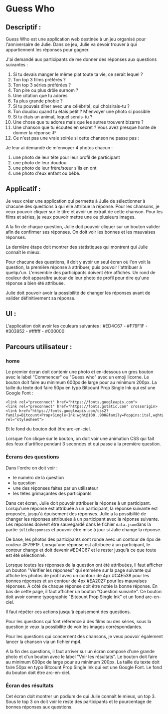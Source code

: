 # Guess Who

## Descriptif :

Guess Who est une application web destinée à un jeu organisé pour l'anniversaire de Julie.
Dans ce jeu, Julie va devoir trouver à qui appartiennent les réponses pour gagner.

J'ai demandé aux participants de me donner des réponses aux questions suivantes :

1. Si tu devais manger le même plat toute ta vie, ce serait lequel ?
2. Ton top 3 films préférés ?
3. Ton top 3 séries préférées ?
4. Ton pire ou plus drôle surnom ?
5. Une citation que tu adores
6. Ta plus grande phobie ?
7. Si tu pouvais dîner avec une célébrité, qui choisirais-tu ?
8. Ton doudou quand tu étais petit ? M'envoyer une photo si possible
9. Si tu étais un animal, lequel serais-tu ?
10. Une chose que tu adores mais que les autres trouvent bizarre ?
11. Une chanson que tu écoutes en secret ? Vous avez presque honte de donner la réponse :P
12. Ce n'est pas une vraie soirée si cette chanson ne passe pas :

Je leur ai demandé de m'envoyer 4 photos chacun :

1. une photo de leur tête pour leur profil de participant
2. une photo de leur doudou
3. une photo de leur frère/sœur s'ils en ont
4. une photo d'eux enfant ou bébé.

## Applicatif :

Je veux créer une application qui permette à Julie de sélectionner à chacune des questions à qui elle attribue la réponse.
Pour les chansons, je veux pouvoir cliquer sur le titre et avoir un extrait de cette chanson.
Pour les films et séries, je veux pouvoir mettre une ou plusieurs images.

A la fin de chaque question, Julie doit pouvoir cliquer sur un bouton valider afin de confirmer ses réponses.
On doit voir les bonnes et les mauvaises réponses.

La dernière étape doit montrer des statistiques qui montrent qui Julie connaît le mieux.

Pour chacune des questions, il doit y avoir un seul écran où l'on voit la question, la première réponse à attribuer, puis pouvoir l'attribuer à quelqu'un. L'ensemble des participants doivent être affichés. Un rond de couleur doit apparaître autour de leur photo de profil pour dire qu'une réponse a bien été attribuée.

Julie doit pouvoir avoir la possibilité de changer les réponses avant de valider définitivement sa réponse.

## UI :

L'application doit avoir les couleurs suivantes :
#ED4C67 - #F79F1F - #303952 - #ffffff - #000000

## Parcours utilisateur :

### home

Le premier écran doit contenir une photo et en-dessous un gros bouton avec le label "Commencer" ou "Guess who" avec un emoji licorne.
Le bouton doit faire au minimum 600px de large pour au minimum 200px. La taille du texte doit faire 50px en typo Bitcount Prop Single Ink qui est une Google Font :

```
<link rel="preconnect" href="https://fonts.googleapis.com">
<link rel="preconnect" href="https://fonts.gstatic.com" crossorigin>
<link href="https://fonts.googleapis.com/css2?family=Bitcount+Prop+Single+Ink:wght@100..900&family=Poppins:ital,wght@0,100;0,200;0,300;0,400;0,500;0,600;0,700;0,800;0,900;1,100;1,200;1,300;1,400;1,500;1,600;1,700;1,800;1,900&family=Raleway:ital,wght@0,100..900;1,100..900&family=Roboto:ital,wght@0,100;0,300;0,400;0,500;0,700;0,900;1,100;1,300;1,400;1,500;1,700;1,900&display=swap" rel="stylesheet">
```

Et le fond du bouton doit être arc-en-ciel.

Lorsque l'on clique sur le bouton, on doit voir une animation CSS qui fait des feux d'artifice pendant 3 secondes et qui passe à la première question.

### Écrans des questions

Dans l'ordre on doit voir :

- le numéro de la question
- la question
- une des réponses faites par un utilisateur
- les têtes grimaçantes des participants

Dans cet écran, Julie doit pouvoir attribuer la réponse à un participant.
Lorsqu'une réponse est attribuée à un participant, la réponse suivante est proposée, jusqu'à épuisement des réponses.
Julie a la possibilité de changer les réponses attribuées à un participant avec la réponse suivante.
Les réponses doivent être sauvegardé dans le fichier `data.json`dans la partie `julieResponses` et pouvoir être mise à jour si Julie change la réponse.

De base, les photos des participants sont ronde avec un contour de 4px de couleur #F79F1F.
Lorsqu'une réponse est attribuée à un participant, le contour change et doit devenir #ED4C67 et le rester jusqu'à ce que toute est été sélectionné.

Lorsque toutes les réponses de la question ont été attribuées, il faut afficher un bouton "Vérifier les réponses" qui emmène sur la page suivante qui affiche les photos de profil avec un contour de 4px #C4E538 pour les bonnes réponses et un contour de 4px #EA2027 pour les mauvaises réponses. À côté de chaque réponse doit être notée la bonne réponse.
En bas de cette page, il faut afficher un bouton "Question suivante".
Ce bouton doit avoir comme typographie "Bitcount Prop Single Ink" et un fond arc-en-ciel.

Il faut répéter ces actions jusqu'à épuisement des questions.

Pour les questions qui font référence à des films ou des séries, sous la question je veux la possibilité de voir les images corréspondantes.

Pour les questions qui concernent des chansons, je veux pouvoir également lancer la chanson via un fichier mp4.

A la fin des questions, il faut arriver sur un écran composé d'une grande photo et d'un bouton avec le label "Voir les résultats".
Le bouton doit faire au minimum 600px de large pour au minimum 200px. La taille du texte doit faire 50px en typo Bitcount Prop Single Ink qui est une Google Font. Le fond du bouton doit être arc-en-ciel.

### Écran des résultats

Cet écran doit montrer un podium de qui Julie connaît le mieux, un top 3.
Sous le top 3 on doit voir le reste des participants et le pourcentage de bonnes réponses aux questions.
